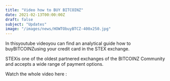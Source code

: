 ```yaml
---
title: "Video how to BUY BITCOINZ"
date: 2021-02-13T00:00:00Z
draft: false
subject: "Updates"
image: "/images/news/HOWTObuyBTCZ-400x250.jpg"
---
```


In thisyoutube videoyou can find an analytical guide how to buyBITCOINZusing your credit card in the STEX exchange.

STEXis one of the oldest partnered exchanges of the BITCOINZ Community and accepts a wide range of payment options.

Watch the whole video here :
